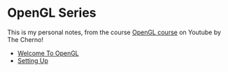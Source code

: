 # OpenGL Series

This is my personal notes, from the course [OpenGL course](https://www.youtube.com/playlist?list=PLlrATfBNZ98foTJPJ_Ev03o2oq3-GGOS2) on Youtube by The Cherno!

* [Welcome To OpenGL](001-WelcomeToOpenGL/WelcomeToOpenGL.md)
* [Setting Up](002-SettingUp/SettingUp.md)
